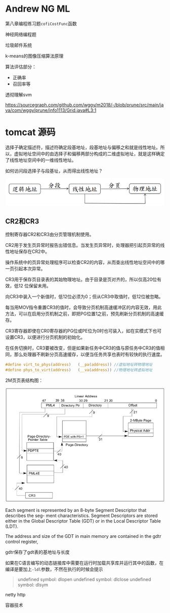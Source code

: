 # Andrew NG ML

第八章编程练习题`cofiCostFunc`函数

神经网络编程题

垃圾邮件系统

k-means的图像压缩算法原理

算法评估部分：

- 正确率 
- 召回率等

透彻理解svm

<https://sourcegraph.com/github.com/wggy/m2018/-/blob/prune/src/main/java/com/wggy/prune/info1113/Grid.java#L3:1>

# tomcat 源码



选择子确定描述符，描述符确定段基地址，段基地址与偏移之和就是线性地址。所以，虚拟地址空间中的由选择子和偏移两部分构成的二维虚拟地址，就是这样确定了线性地址空间中的一维线性地址。



如何访问段选择子与段基址，从而得出线性地址？

![1554734470410](1554734470410.png)

## CR2和CR3

控制寄存器CR2和CR3由分页管理机制使用。

CR2用于发生页异常时报告出错信息。当发生页异常时，处理器把引起页异常的线性地址保存在CR2中。

操作系统中的页异常处理程序可以检查CR2的内容，从而查出线性地址空间中的哪一页引起本次异常。

CR3用于保存页目录表的其始物理地址。由于目录是页对齐的，所以仅高20位有效，低12 位保留未用。

向CR3中装入一个新值时，低12位必须为0；但从CR3中取值时，低12位被忽略。

每当用MOV指令重置CR3的值时，会导致分页机制高速缓冲区的内容无效，用此方法，可以在启用分页机制之前，即把PG位置1之前，预先刷新分页机制的高速缓存。

CR3寄存器即使在CR0寄存器的PG位或PE位为0时也可装入，如在实模式下也可设置CR3，以便进行分页机制的初始化。

在任务切换时，CR3要被改变，但是如果新任务中CR3的值与原任务中CR3的值相同，那么处理器不刷新分页高速缓存，以便当任务共享也表时有较快的执行速度。


```c
#define virt_to_phys(address)   (__pa(address)) //虚拟地址转物理地址
#define phys_to_virt(address)   (__va(address)) //物理地址转虚拟地址
```



2M页页表结构图：

![1555146218399](1555146218399.png)

Each segment is represented by an 8-byte Segment Descriptor that describes the seg-
ment characteristics. Segment Descriptors are stored either in the Global Descriptor
Table (GDT) or in the Local Descriptor Table (LDT).



The address and size of the GDT in main memory are contained in the gdtr control register, 

gdtr保存了gdt表的基地址与长度











如果在C语言编写的动态链接库中需要在运行时加载共享库并运行其中的函数，在编译是要加上`-ldl`参数，不然在执行的时候会提示

> undefined symbol: dlopen
> undefined symbol: dlclose
> undefined symbol: dlsym







netty http

容器技术



